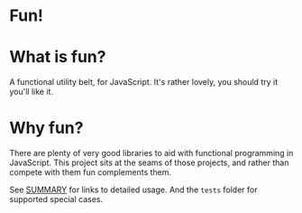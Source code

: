 # Fun!

# What is fun?

A functional utility belt, for JavaScript. It's rather lovely, you should try it you'll like it.

# Why fun?

There are plenty of very good libraries to aid with functional programming in JavaScript. This project sits at the seams of those projects, and rather than compete with them fun complements them.

See [SUMMARY](SUMMARY.md) for links to detailed usage.
And the `tests` folder for supported special cases.
